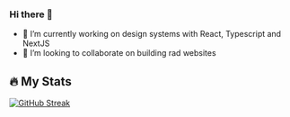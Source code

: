 ### Hi there 👋

- 🔭 I’m currently working on design systems with React, Typescript and NextJS
- 👯 I’m looking to collaborate on building rad websites

## 🔥 My Stats

[![GitHub Streak](https://streak-stats.demolab.com?user=wrux)](https://git.io/streak-stats)
